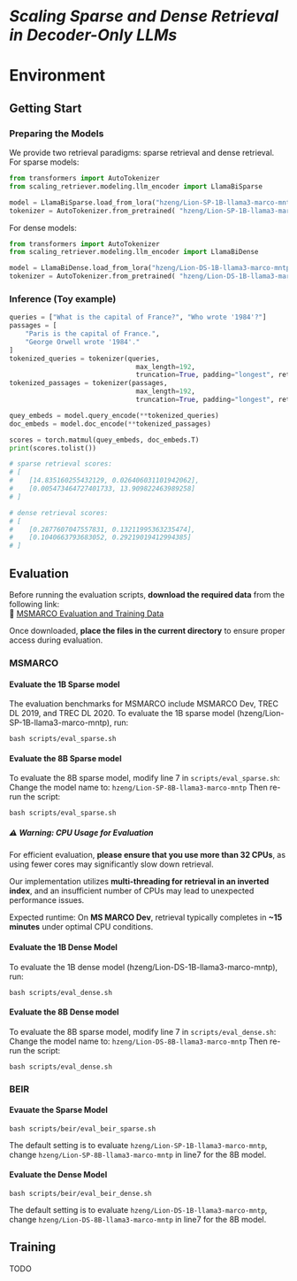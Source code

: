 # *Scaling Sparse and Dense Retrieval in Decoder-Only LLMs*


# Environment

## Getting Start
### Preparing the Models
We provide two retrieval paradigms: sparse retrieval and dense retrieval. 
For sparse models:
```python
from transformers import AutoTokenizer 
from scaling_retriever.modeling.llm_encoder import LlamaBiSparse

model = LlamaBiSparse.load_from_lora("hzeng/Lion-SP-1B-llama3-marco-mntp") 
tokenizer = AutoTokenizer.from_pretrained( "hzeng/Lion-SP-1B-llama3-marco-mntp")
```
For dense models:
```python
from transformers import AutoTokenizer 
from scaling_retriever.modeling.llm_encoder import LlamaBiDense

model = LlamaBiDense.load_from_lora("hzeng/Lion-DS-1B-llama3-marco-mntp") 
tokenizer = AutoTokenizer.from_pretrained( "hzeng/Lion-DS-1B-llama3-marco-mntp")
```

### Inference (Toy example)
```python
queries = ["What is the capital of France?", "Who wrote '1984'?"]
passages = [
    "Paris is the capital of France.",
    "George Orwell wrote '1984'."
]
tokenized_queries = tokenizer(queries,
                                max_length=192,
                                truncation=True, padding="longest", return_tensors="pt")
tokenized_passages = tokenizer(passages,
                                max_length=192,
                                truncation=True, padding="longest", return_tensors="pt")

quey_embeds = model.query_encode(**tokenized_queries)
doc_embeds = model.doc_encode(**tokenized_passages)

scores = torch.matmul(quey_embeds, doc_embeds.T)
print(scores.tolist())

# sparse retrieval scores:
# [
#    [14.835160255432129, 0.026406031101942062], 
#    [0.005473464727401733, 13.909822463989258]
# ]

# dense retrieval scores:
# [
#    [0.2877607047557831, 0.13211995363235474],    
#    [0.1040663793683052, 0.29219019412994385]
# ]
```


## Evaluation
Before running the evaluation scripts, **download the required data** from the following link:  
🔗 [MSMARCO Evaluation and Training Data](https://drive.google.com/drive/folders/1KVbSr7yO6Uig6YEJeSBHgrRMLcEhGOc9?usp=sharing)  

Once downloaded, **place the files in the current directory** to ensure proper access during evaluation.  

### MSMARCO

#### Evaluate the 1B Sparse model
The evaluation benchmarks for MSMARCO include MSMARCO Dev, TREC DL 2019, and TREC DL 2020.
To evaluate the 1B sparse model (hzeng/Lion-SP-1B-llama3-marco-mntp), run:

```bash scripts/eval_sparse.sh```
#### Evaluate the 8B Sparse model
To evaluate the 8B sparse model, modify line 7 in `scripts/eval_sparse.sh`:
Change the model name to: `hzeng/Lion-SP-8B-llama3-marco-mntp`
Then re-run the script:

```bash scripts/eval_sparse.sh```
#####  ⚠ **Warning: CPU Usage for Evaluation**  
For efficient evaluation, **please ensure that you use more than 32 CPUs**, as using fewer cores may significantly slow down retrieval.  

Our implementation utilizes **multi-threading for retrieval in an inverted index**, and an insufficient number of CPUs may lead to unexpected performance issues.  

Expected runtime: On **MS MARCO Dev**, retrieval typically completes in **~15 minutes** under optimal CPU conditions.  

#### Evaluate the 1B Dense Model
To evaluate the 1B dense model (hzeng/Lion-DS-1B-llama3-marco-mntp), run:

```bash scripts/eval_dense.sh```
#### Evaluate the 8B Dense model
To evaluate the 8B sparse model, modify line 7 in `scripts/eval_dense.sh`:
Change the model name to: `hzeng/Lion-DS-8B-llama3-marco-mntp`
Then re-run the script:

```bash scripts/eval_dense.sh```
### BEIR

#### Evauate the Sparse Model

```bash scripts/beir/eval_beir_sparse.sh```

The default setting is to evaluate `hzeng/Lion-SP-1B-llama3-marco-mntp`, change `hzeng/Lion-SP-8B-llama3-marco-mntp` in line7 for the 8B model.
#### Evaluate the Dense Model

```bash scripts/beir/eval_beir_dense.sh```


The default setting is to evaluate `hzeng/Lion-DS-1B-llama3-marco-mntp`, change `hzeng/Lion-DS-8B-llama3-marco-mntp` in line7 for the 8B model.

## Training
TODO